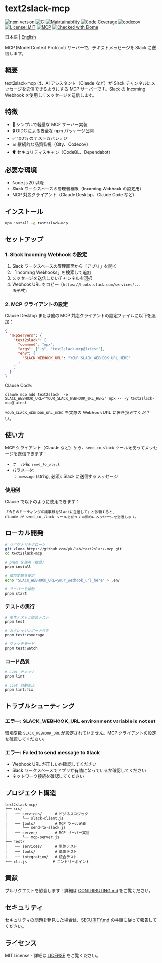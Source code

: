 # text2slack-mcp

[![npm version](https://badge.fury.io/js/text2slack-mcp.svg)](https://www.npmjs.com/package/text2slack-mcp)
[![CI](https://github.com/yk-lab/text2slack-mcp/actions/workflows/ci.yml/badge.svg)](https://github.com/yk-lab/text2slack-mcp/actions/workflows/ci.yml)
[![Maintainability](https://qlty.sh/badges/29fc7f29-79ba-420f-965b-6db0693cc186/maintainability.svg)](https://qlty.sh/gh/yk-lab/projects/text2slack-mcp)
[![Code Coverage](https://qlty.sh/badges/29fc7f29-79ba-420f-965b-6db0693cc186/test_coverage.svg)](https://qlty.sh/gh/yk-lab/projects/text2slack-mcp)
[![codecov](https://codecov.io/gh/yk-lab/text2slack-mcp/graph/badge.svg?token=9zuSClrRCg)](https://codecov.io/gh/yk-lab/text2slack-mcp)
[![License: MIT](https://img.shields.io/badge/License-MIT-yellow.svg)](https://opensource.org/licenses/MIT)
[![MCP](https://img.shields.io/badge/MCP-v1.0.0-blue.svg)](https://modelcontextprotocol.io)
[![Checked with Biome](https://img.shields.io/badge/Checked_with-Biome-60a5fa?style=flat&logo=biome)](https://biomejs.dev)

日本語 | [English](README.en.md)

MCP (Model Context Protocol) サーバーで、テキストメッセージを Slack に送信します。

## 概要

text2slack-mcp は、AI アシスタント（Claude など）が Slack チャンネルにメッセージを送信できるようにする MCP サーバーです。Slack の Incoming Webhook を使用してメッセージを送信します。

## 特徴

- 🚀 シンプルで軽量な MCP サーバー実装
- 🔒 OIDC による安全な npm パッケージ公開
- ✅ 100% のテストカバレッジ
- 📊 継続的な品質監視（Qlty、Codecov）
- 🛡️ セキュリティスキャン（CodeQL、Dependabot）

## 必要な環境

- Node.js 20 以降
- Slack ワークスペースの管理者権限（Incoming Webhook の設定用）
- MCP 対応クライアント（Claude Desktop、Claude Code など）

## インストール

```bash
npm install -g text2slack-mcp
```

## セットアップ

### 1. Slack Incoming Webhook の設定

1. Slack ワークスペースの管理画面から「アプリ」を開く
2. 「Incoming Webhooks」を検索して追加
3. メッセージを送信したいチャンネルを選択
4. Webhook URL をコピー（`https://hooks.slack.com/services/...` の形式）

### 2. MCP クライアントの設定

Claude Desktop または他の MCP 対応クライアントの設定ファイルに以下を追加：

```json
{
  "mcpServers": {
    "text2slack": {
      "command": "npx",
      "args": ["-y", "text2slack-mcp@latest"],
      "env": {
        "SLACK_WEBHOOK_URL": "YOUR_SLACK_WEBHOOK_URL_HERE"
      }
    }
  }
}
```

Claude Code:

```shell
claude mcp add text2slack  -e SLACK_WEBHOOK_URL="YOUR_SLACK_WEBHOOK_URL_HERE" npx -- -y text2slack-mcp@latest
```

`YOUR_SLACK_WEBHOOK_URL_HERE` を実際の Webhook URL に置き換えてください。

## 使い方

MCP クライアント（Claude など）から、`send_to_slack` ツールを使ってメッセージを送信できます：

- ツール名: `send_to_slack`
- パラメータ:
  - `message` (string, 必須): Slack に送信するメッセージ

### 使用例

Claude で以下のように使用できます：

```plain
「今日のミーティングの議事録をSlackに送信して」と依頼すると、
Claude が send_to_slack ツールを使って自動的にメッセージを送信します。
```

## ローカル開発

```bash
# リポジトリをクローン
git clone https://github.com/yk-lab/text2slack-mcp.git
cd text2slack-mcp

# pnpm を使用（推奨）
pnpm install

# 環境変数を設定
echo "SLACK_WEBHOOK_URL=your_webhook_url_here" > .env

# サーバーを起動
pnpm start
```

### テストの実行

```bash
# 単体テストと統合テスト
pnpm test

# カバレッジレポート付き
pnpm test:coverage

# ウォッチモード
pnpm test:watch
```

### コード品質

```bash
# Lint チェック
pnpm lint

# Lint 自動修正
pnpm lint:fix
```

## トラブルシューティング

### エラー: SLACK_WEBHOOK_URL environment variable is not set

環境変数 `SLACK_WEBHOOK_URL` が設定されていません。MCP クライアントの設定を確認してください。

### エラー: Failed to send message to Slack

- Webhook URL が正しいか確認してください
- Slack ワークスペースでアプリが有効になっているか確認してください
- ネットワーク接続を確認してください

## プロジェクト構造

```plain
text2slack-mcp/
├── src/
│   ├── services/      # ビジネスロジック
│   │   └── slack-client.js
│   ├── tools/         # MCP ツール定義
│   │   └── send-to-slack.js
│   └── server/        # MCP サーバー実装
│       └── mcp-server.js
├── test/
│   ├── services/      # 単体テスト
│   ├── tools/         # 単体テスト
│   └── integration/   # 統合テスト
└── cli.js            # エントリーポイント
```

## 貢献

プルリクエストを歓迎します！詳細は [CONTRIBUTING.md](CONTRIBUTING.md) をご覧ください。

## セキュリティ

セキュリティの問題を発見した場合は、[SECURITY.md](.github/SECURITY.md) の手順に従って報告してください。

## ライセンス

MIT License - 詳細は [LICENSE](LICENSE) をご覧ください。
